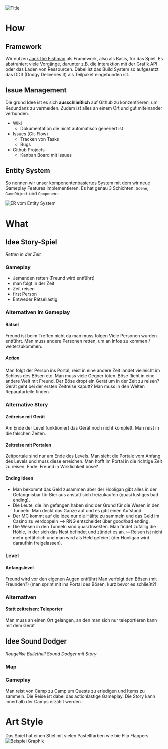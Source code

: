 ![Title](https://github.com/janekx21/JackTheFishman/wiki/assets/dd3.png)

# How
## Framework
Wir nutzen [Jack the Fishman](https://github.com/janekx21/JackTheFishman/wiki/Jack-the-Fishman)
als Framework, also als Basis, für das Spiel. Es abstrahiert viele Vorgänge, darunter z.B. die
Interaktion mit der Grafik API oder das Laden von Ressourcen. Dabei ist das Build System so
aufgesetzt das DD3 (Dodgy Deliveries 3) als Teilpaket eingebunden ist.

## Issue Management
Die grund Idee ist es sich **ausschließlich** auf Github zu konzentrieren, um Redundanz zu vermeiden.
Zudem ist alles an einem Ort und gut miteinander verbunden.
- Wiki
  - Dokumentation die nicht automatisch generiert ist
- Issues (Git-Flow)
  - Tracken von Tasks
  - Bugs
- Github Projects
  - Kanban Board mit Issues

## Entity System
So nennen wir unser komponentenbasiertes System mit dem wir neue Gameplay Features implementieren.
Es hat genau 3 Schichten: `Scene`, `GameObject` und `Component`.

![ER vom Entity System](https://github.com/janekx21/JackTheFishman/wiki/assets/er-entity-system.png)

# What
## Idee Story-Spiel
*Retten in der Zeit*

### Gameplay
- Jemanden retten (Freund wird entführt)
- man folgt in der Zeit
- Zeit reisen
- first Person
- Entweder Rätsellastig

### Alternativen im Gameplay
#### Rätsel
Freund ist beim Treffen nicht da man muss folgen Viele Personen wurden entführt.
Man muss andere Personen retten, um an Infos zu kommen / weiterzukommen.

##### Action
Man folgt der Person ins Portal, reist in eine andere Zeit landet vielleicht im Schloss des Bösen etc.
Man muss viele Gegner töten. Böse flieht in eine andere Welt mit Freund.
Der Böse dropt ein Gerät um in der Zeit zu reisen? Gerät geht bei der ersten Zeitreise kaputt?
Man muss in den Welten Reparaturteile finden.

### Alternative Story 
#### Zeitreise mit Gerät
Am Ende der Level funktioniert das Gerät noch nicht komplett.
Man reist in die falschen Zeiten.

#### Zeitreise mit Portalen
Zeitportale sind nur am Ende des Levels.
Man sieht die Portale vom Anfang des Levels und muss diese erreichen.
Man hofft im Portal in die richtige Zeit zu reisen. Ende. Freund in Wirklichkeit böse?

#### Ending Ideen
- Man bekommt das Geld zusammen aber der Hooligan gibt alles in der Gefängnisbar für Bier aus anstatt sich freizukaufen (quasi lustiges bad ending).
- Die Leute, die ihn gefangen haben sind der Grund für die Wesen in den Tunneln. Man deckt das Ganze auf und es gibt einen Aufstand.
- Der MC kommt auf die Idee nur die Hälfte zu sammeln und das Geld im Casino zu verdoppeln --> RNG entscheidet über good/bad ending.
- Die Wesen in den Tunneln sind quasi Insekten. Man findet zufällig die Höhle, in der sich das Nest befindet und zündet es an.
    ↣ Reisen ist nicht mehr gefährlich und man wird als Held gefeiert (der Hooligan wird daraufhin freigelassen).

### Level
#### Anfangslevel
Freund wird vor den eigenen Augen entführt
Man verfolgt den Bösen (mit Freunden?) (man sprint mit ins Portal des Bösen, kurz bevor es schließt?)

### Alternativen
#### Statt zeitreisen: Teleporter 
Man muss an einen Ort gelangen, an den man sich nur teleportieren kann mit dem Gerät

## Idee Sound Dodger
*Rougelike Bullethell Sound Dodger mit Story*

### Map
### Gameplay
Man reist von Camp zu Camp um Quests zu erledigen und Items zu sammeln. Die Reise ist dabei das actionlastige Gameplay. Die Story kann innerhalb der Camps erzählt werden.

# Art Style
Das Spiel hat einen Stiel mit vielen Pastellfarben wie bie Flip Flappers.
![Beispiel Graphik](https://images2.alphacoders.com/753/thumb-1920-753003.png)

